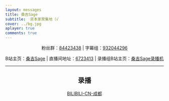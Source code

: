 ```yaml
---
layout: messages
title: 桑吉Sage
subtitle:  资本家聚集地（√
cover: ../bg.jpg
aplayer: true
comments: true
---
```

<center>

粉丝群：[84423438]() | 字幕组：[932044296](https://jq.qq.com/?_wv=1027&k=cwrJwVk1)

B站主页：[桑吉Sage](https://space.bilibili.com/106415) | 直播间地址：[6723413](https://live.bilibili.com/6723413) | 录播组B站主页：[桑吉Sage录播机](https://space.bilibili.com/307598397)

---


## 录播

[BILIBILI-CN-成都](https://rec.sage.osttsstudio.ltd/files)